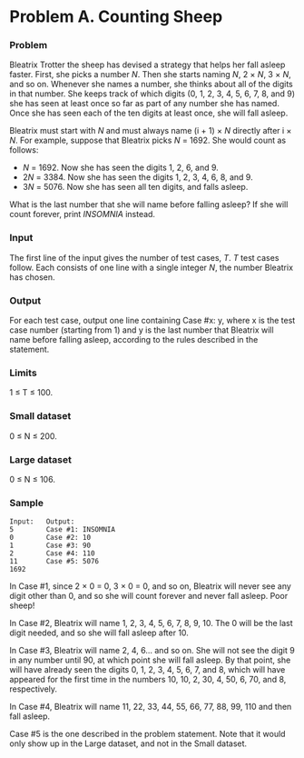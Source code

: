 # Problem A. Counting Sheep

### Problem

Bleatrix Trotter the sheep has devised a strategy that helps her fall asleep faster. First, she picks a number *N*. Then she starts naming *N*, 2 × *N*, 3 × *N*, and so on. Whenever she names a number, she thinks about all of the digits in that number. She keeps track of which digits (0, 1, 2, 3, 4, 5, 6, 7, 8, and 9) she has seen at least once so far as part of any number she has named. Once she has seen each of the ten digits at least once, she will fall asleep.

Bleatrix must start with *N* and must always name (i + 1) × *N* directly after i × *N*. For example, suppose that Bleatrix picks *N* = 1692. She would count as follows:

* *N* = 1692. Now she has seen the digits 1, 2, 6, and 9.
* 2*N* = 3384. Now she has seen the digits 1, 2, 3, 4, 6, 8, and 9.
* 3*N* = 5076. Now she has seen all ten digits, and falls asleep.

What is the last number that she will name before falling asleep? If she will count forever, print *INSOMNIA* instead.

### Input

The first line of the input gives the number of test cases, *T*. *T* test cases follow. Each consists of one line with a single integer *N*, the number Bleatrix has chosen.

### Output

For each test case, output one line containing Case #x: y, where x is the test case number (starting from 1) and y is the last number that Bleatrix will name before falling asleep, according to the rules described in the statement.

### Limits

1 ≤ T ≤ 100.
### Small dataset

0 ≤ N ≤ 200.
### Large dataset

0 ≤ N ≤ 106.

### Sample

```
Input:   Output:
5        Case #1: INSOMNIA
0        Case #2: 10
1        Case #3: 90
2        Case #4: 110
11       Case #5: 5076
1692
```

In Case #1, since 2 × 0 = 0, 3 × 0 = 0, and so on, Bleatrix will never see any digit other than 0, and so she will count forever and never fall asleep. Poor sheep!

In Case #2, Bleatrix will name 1, 2, 3, 4, 5, 6, 7, 8, 9, 10. The 0 will be the last digit needed, and so she will fall asleep after 10.

In Case #3, Bleatrix will name 2, 4, 6... and so on. She will not see the digit 9 in any number until 90, at which point she will fall asleep. By that point, she will have already seen the digits 0, 1, 2, 3, 4, 5, 6, 7, and 8, which will have appeared for the first time in the numbers 10, 10, 2, 30, 4, 50, 6, 70, and 8, respectively.

In Case #4, Bleatrix will name 11, 22, 33, 44, 55, 66, 77, 88, 99, 110 and then fall asleep.

Case #5 is the one described in the problem statement. Note that it would only show up in the Large dataset, and not in the Small dataset.